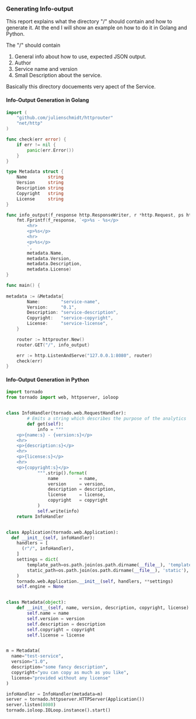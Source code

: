 ### Generating Info-output

This report explains what the directory  "/" should contain and how to generate it. At the end I will show an example on how to do it in Golang and Python.

The "/" should contain
1. General info about how to use, expected JSON output.
2. Author
3. Service name and version
4. Small Description about the service.

Basically this directory docuements very apect of the Service.


#### Info-Output Generation in Golang

```go
import (
    "github.com/julienschmidt/httprouter"
    "net/http"
)

func check(err error) {
    if err != nil {
        panic(err.Error())
    }
}

type Metadata struct {
    Name        string
    Version     string
    Description string
    Copyright   string
    License     string
}

func info_output(f_response http.ResponseWriter, r *http.Request, ps httprouter.Params) {
    fmt.Fprintf(f_response, `<p>%s - %s</p>
        <hr>
        <p>%s</p>
        <hr>
        <p>%s</p>
        `,
        metadata.Name,
        metadata.Version,
        metadata.Description,
        metadata.License)
}

func main() {
    
metadata := &Metadata{
        Name:        "service-name",
        Version:     "0.1",
        Description: "service-description",
        Copyright:   "service-copyright",
        License:     "service-license",
    }

    router := httprouter.New()
    router.GET("/", info_output)

    err := http.ListenAndServe("127.0.0.1:8080", router)
    check(err)
}

```

#### Info-Output Generation in Python

```python
import tornado
from tornado import web, httpserver, ioloop


class InfoHandler(tornado.web.RequestHandler):
        # Emits a string which describes the purpose of the analytics
        def get(self):
            info = """
	<p>{name:s} - {version:s}</p>
	<hr>
	<p>{description:s}</p>
	<hr>
	<p>{license:s}</p>
	<hr>
	<p>{copyright:s}</p>
            """.strip().format(
                name        = name,
                version     = version,
                description = description,
                license     = license,
                copyright   = copyright
            )
            self.write(info)
    return InfoHandler


class Application(tornado.web.Application):
  def __init__(self, infoHandler):
    handlers = [
      (r"/", infoHandler),
    ]
    settings = dict(
        template_path=os.path.join(os.path.dirname(__file__), 'templates'),
        static_path=os.path.join(os.path.dirname(__file__), 'static'),
    )
    tornado.web.Application.__init__(self, handlers, **settings)
    self.engine = None


class Metadata(object):
    def __init__(self, name, version, description, copyright, license):
        self.name = name
        self.version = version
        self.description = description
        self.copyright = copyright
        self.license = license


m = Metadata(
  name="test-service",
  version="1.0",
  description="some fancy description",
  copyright="you can copy as much as you like",
  license="provided without any license"
)

infoHandler = InfoHandler(metadata=m)
server = tornado.httpserver.HTTPServer(Application())
server.listen(8080)
tornado.ioloop.IOLoop.instance().start()

```

